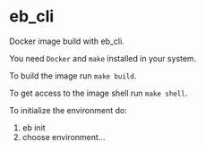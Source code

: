 # eb_cli
Docker image build with eb_cli.

You need `Docker` and `make` installed in your system.

To build the image run `make build`.

To get access to the image shell run `make shell`.

To initialize the environment do:
1. eb init
2. choose environment...
